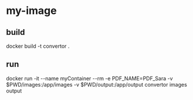 # my-image

## build 
docker build -t convertor .

## run 
docker run -it --name myContainer --rm -e PDF_NAME=PDF_Sara -v $PWD/images:/app/images -v $PWD/output:/app/output convertor images output